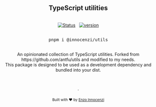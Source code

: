 <h2 align="center">TypeScript utilities</h2>

<p align="center">
  <br />
  <a href="https://github.com/innocenzi/utils/actions?query=workflow%3Aci"><img alt="Status" src="https://github.com/innocenzi/utils/workflows/ci/badge.svg"></a>
  <span>&nbsp;</span>
  <a href="https://github.com/innocenzi/utils/releases"><img alt="version" src="https://img.shields.io/github/v/release/innocenzi/utils?include_prereleases&label=version&logo=github&logoColor=white"></a>
  <br />
  <br />
  <pre><div align="center">pnpm i @innocenzi/utils</div></pre>
</p>

<br />

<div align="center">
  An opinionated collection of TypeScript utilities. Forked from https://github.com/antfu/utils and modified to my needs.
  <br />
  This package is designed to be used as a development dependency and bundled into your dist.
</div>

<p align="center">
  <br />
  <br />
  ·
  <br />
  <br />
  <sub>Built with ❤︎ by <a href="https://twitter.com/enzoinnocenzi">Enzo Innocenzi</a>
</p>
